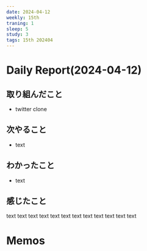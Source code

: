 ```yaml
---
date: 2024-04-12
weekly: 15th
traning: 1
sleep: 5
study: 3
tags: 15th 202404 
---
```

# Daily Report(2024-04-12)
## 取り組んだこと
- twitter clone
## 次やること
- text
## わかったこと
- text
## 感じたこと
text text text text text text text text text text text text
# Memos